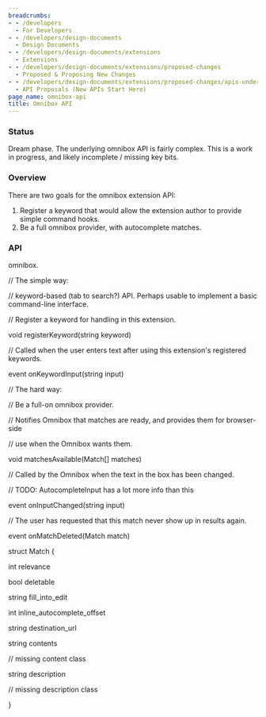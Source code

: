 ```yaml
---
breadcrumbs:
- - /developers
  - For Developers
- - /developers/design-documents
  - Design Documents
- - /developers/design-documents/extensions
  - Extensions
- - /developers/design-documents/extensions/proposed-changes
  - Proposed & Proposing New Changes
- - /developers/design-documents/extensions/proposed-changes/apis-under-development
  - API Proposals (New APIs Start Here)
page_name: omnibox-api
title: Omnibox API
---
```


### Status

Dream phase. The underlying omnibox API is fairly complex. This is a work in
progress, and likely incomplete / missing key bits.

### Overview

There are two goals for the omnibox extension API:

1.  Register a keyword that would allow the extension author to provide
            simple command hooks.
2.  Be a full omnibox provider, with autocomplete matches.

### API

omnibox.

// The simple way:

// keyword-based (tab to search?) API. Perhaps usable to implement a basic
command-line interface.

// Register a keyword for handling in this extension.

void registerKeyword(string keyword)

// Called when the user enters text after using this extension's registered
keywords.

event onKeywordInput(string input)

// The hard way:

// Be a full-on omnibox provider.

// Notifies Omnibox that matches are ready, and provides them for browser-side

// use when the Omnibox wants them.

void matchesAvailable(Match\[\] matches)

// Called by the Omnibox when the text in the box has been changed.

// TODO: AutocompleteInput has a lot more info than this

event onInputChanged(string input)

// The user has requested that this match never show up in results again.

event onMatchDeleted(Match match)

struct Match {

int relevance

bool deletable

string fill_into_edit

int inline_autocomplete_offset

string destination_url

string contents

// missing content class

string description

// missing description class

}
